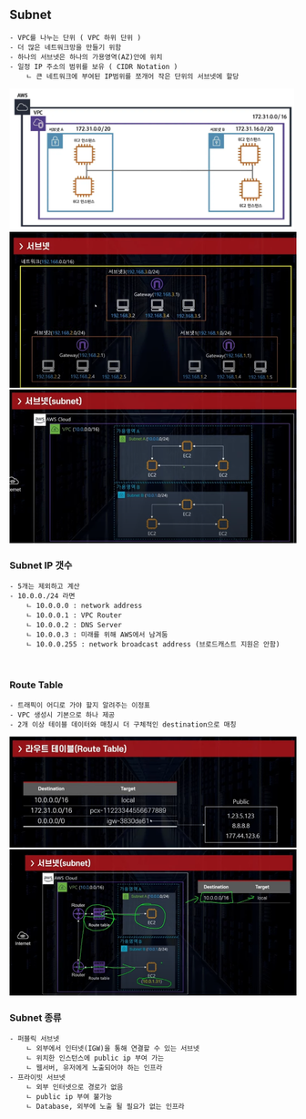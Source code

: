 ## Subnet
```commandline
- VPC를 나누는 단위 ( VPC 하위 단위 )
- 더 많은 네트워크망을 만들기 위함
- 하나의 서브넷은 하나의 가용영역(AZ)안에 위치
- 일정 IP 주소의 범위를 보유 ( CIDR Notation )
    ㄴ 큰 네트워크에 부여된 IP범위를 쪼개어 작은 단위의 서브넷에 할당
```
<img width="500" src="./img/img_4.png">
<img src="./img/4-1.png" width="600">
<img src="./img/4-2.png" width="600">
<br/>

### Subnet IP 갯수
```commandline
- 5개는 제외하고 계산
- 10.0.0./24 라면
    ㄴ 10.0.0.0 : network address
    ㄴ 10.0.0.1 : VPC Router
    ㄴ 10.0.0.2 : DNS Server
    ㄴ 10.0.0.3 : 미래를 위해 AWS에서 남겨둠
    ㄴ 10.0.0.255 : network broadcast address (브로드캐스트 지원은 안함)
```
<br/>

### Route Table
```commandline
- 트래픽이 어디로 가야 할지 알려주는 이정표
- VPC 생성시 기본으로 하나 제공
- 2개 이상 테이블 데이터와 매칭시 더 구체적인 destination으로 매칭
```
<img src="./img/4-3.png" width="600">
<img src="./img/4-4.png" width="600">
<br/>

### Subnet 종류
```commandline
- 퍼블릭 서브넷
    ㄴ 외부에서 인터넷(IGW)을 통해 연결할 수 있는 서브넷
    ㄴ 위치한 인스턴스에 public ip 부여 가는
    ㄴ 웹서버, 유저에게 노출되어야 하는 인프라
- 프라이빗 서브넷
    ㄴ 외부 인터넷으로 경로가 없음
    ㄴ public ip 부여 불가능
    ㄴ Database, 외부에 노출 될 필요가 없는 인프라
```